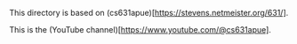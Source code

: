 This directory is based on (cs631apue)[https://stevens.netmeister.org/631/].

This is the (YouTube channel)[https://www.youtube.com/@cs631apue].
